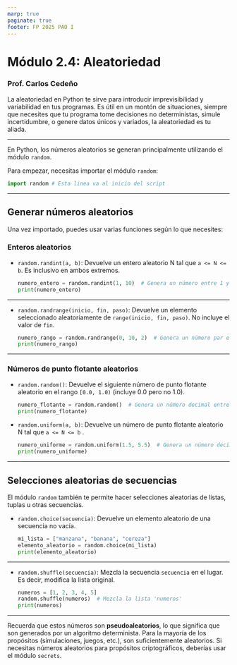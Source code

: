 ```yaml
---
marp: true
paginate: true
footer: FP 2025 PAO I
---
```


# Módulo 2.4: Aleatoriedad
### Prof. Carlos Cedeño


La aleatoriedad en Python te sirve para introducir imprevisibilidad y variabilidad en tus programas. Es útil en un montón de situaciones, siempre que necesites que tu programa tome decisiones no deterministas, simule incertidumbre, o genere datos únicos y variados, la aleatoriedad es tu aliada.

---


En Python, los números aleatorios se generan principalmente utilizando el módulo `random`. 


Para empezar, necesitas importar el módulo `random`:

```python
import random # Esta linea va al inicio del script
```

---
## Generar números aleatorios

Una vez importado, puedes usar varias funciones según lo que necesites:

### Enteros aleatorios

* `random.randint(a, b)`: Devuelve un entero aleatorio N tal que `a <= N <= b`. Es inclusivo en ambos extremos.

    ```python
    numero_entero = random.randint(1, 10)  # Genera un número entre 1 y 10 (ambos incluidos)
    print(numero_entero)
    ```

---

* `random.randrange(inicio, fin, paso)`: Devuelve un elemento seleccionado aleatoriamente de `range(inicio, fin, paso)`. No incluye el valor de `fin`.

    ```python
    numero_rango = random.randrange(0, 10, 2)  # Genera un número par entre 0 y 8 (0, 2, 4, 6, 8)
    print(numero_rango)
    ```
---

### Números de punto flotante aleatorios

* `random.random()`: Devuelve el siguiente número de punto flotante aleatorio en el rango `[0.0, 1.0)` (incluye 0.0 pero no 1.0).

    ```python
    numero_flotante = random.random()  # Genera un número decimal entre 0.0 y casi 1.0
    print(numero_flotante)
    ```

* `random.uniform(a, b)`: Devuelve un número de punto flotante aleatorio N tal que `a <= N <= b` .

    ```python
    numero_uniforme = random.uniform(1.5, 5.5)  # Genera un número decimal entre 1.5 y 5.5
    print(numero_uniforme)
    ```

---
## Selecciones aleatorias de secuencias

El módulo `random` también te permite hacer selecciones aleatorias de listas, tuplas u otras secuencias.

* `random.choice(secuencia)`: Devuelve un elemento aleatorio de una secuencia no vacía.

    ```python
    mi_lista = ["manzana", "banana", "cereza"]
    elemento_aleatorio = random.choice(mi_lista)
    print(elemento_aleatorio)
    ```
---

* `random.shuffle(secuencia)`: Mezcla la secuencia `secuencia` en el lugar. Es decir, modifica la lista original.

    ```python
    numeros = [1, 2, 3, 4, 5]
    random.shuffle(numeros)  # Mezcla la lista 'numeros'
    print(numeros)
    ```



---

Recuerda que estos números son **pseudoaleatorios**, lo que significa que son generados por un algoritmo determinista. Para la mayoría de los propósitos (simulaciones, juegos, etc.), son suficientemente aleatorios. Si necesitas números aleatorios para propósitos criptográficos, deberías usar el módulo `secrets`.